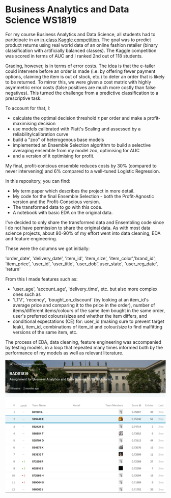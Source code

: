# Business Analytics and Data Science WS1819
For my course Business Analytics and Data Science, all students had to participate in an [in-class Kaggle competition](https://www.kaggle.com/c/bads1718). The goal was to predict product returns using real world data of an online fashion retailer (binary classification with artificially balanced classes). 
The Kaggle competition was scored in terms of AUC and I ranked 2nd out of 118 students.

Grading, however, is in terms of error costs. The idea is that the e-tailer could intervene before an order is made (i.e. by offering fewer payment options, claiming the item is out of stock, etc.) to deter an order that is likely to be returned. To mirror this, we were given a cost matrix with highly asymmetric error costs (false positives are much more costly than false negatives). This turned the challenge from a predictive classification to a prescriptive task.

To account for that, I:
- calculate the optimal decision threshold τ per order and make a profit-maximising decision
- use models calibrated with Platt's Scaling and assessed by a reliability/calibration curve
- build a "zoo" of heterogenous base models
- implemented an Ensemble Selection algorithm to build a selective averaging ensemble from my model zoo, optimising for AUC
- and a version of it optimising for profit.

My final, profit-concious ensemble reduces costs by 30% (compared to never intervening) and 6% compared to a well-tuned Logistic Regression.

In this repository, you can find:
- My term paper which describes the project in more detail.
- My code for the final Ensemble Selection - both the Profit-Agnostic version and the Profit-Conscious version.
- The transformed data to go with this code.
- A notebook with basic EDA on the original data.

I've decided to only share the transformed data and Ensembling code since I do not have permission to share the original data. As with most data science projects, about 80-90% of my effort went into data cleaning, EDA and feature engineering.

These were the columns we got initially: 

'order_date', 'delivery_date', 'item_id', 'item_size', 'item_color','brand_id', 'item_price', 'user_id', 'user_title', 'user_dob','user_state', 'user_reg_date', 'return'

From this I made features such as:
- 'user_age', 'account_age', 'delivery_time', etc. but also more complex ones such as 
- 'LTV', 'recency', 'bought_on_discount' (by looking at an item_id's average price and comparing it to the price in the order), number of items/different items/colours of the same item bought in the same order, user's preferred colours/sizes and whether the item differs, and
- conditional expectations (CE) for: user_id (making sure to prevent target leak), item_id, combinations of item_id and colour/size to find malfitting versions of the same item, etc.

The process of EDA, data cleaning, feature engineering was accompanied by testing models, in a loop that repeated many times informed both by the performance of my models as well as relevant literature.

<img src = "https://github.com/ANGELMAN-J/Business-Analytics-and-Data-Science-WS1819/blob/master/Leaderboard.jpg" alt = "Kaggle Leaderboard" title = "Kaggle Leaderboard" align = "center" width = "830" />
